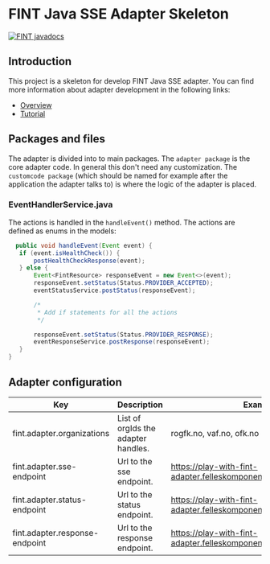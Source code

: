 # FINT Java SSE Adapter Skeleton
[![FINT javadocs](https://img.shields.io/badge/FINT-javadocs-blue.svg)](https://docs.felleskomponent.no/fint-sse-adapter-skeleton/)

## Introduction
This project is a skeleton for develop FINT Java SSE adapter. You can find more information about adapter development in
the following links:

* [Overview](https://fintprosjektet.github.io/adapter/overview/)
* [Tutorial](https://fintprosjektet.github.io/adapter/tut-java-sse/)

## Packages and files
The adapter is divided into to main packages. The `adapter package` is the core adapter code. In general this don't need
any customization. The `customcode package` (which should be named for example after the application the adapter talks to)
is where the logic of the adapter is placed.

### EventHandlerService.java
The actions is handled in the `handleEvent()` method. The actions are defined as enums in the models:

```java
  public void handleEvent(Event event) {
   if (event.isHealthCheck()) {
       postHealthCheckResponse(event);
   } else {
       Event<FintResource> responseEvent = new Event<>(event);
       responseEvent.setStatus(Status.PROVIDER_ACCEPTED);
       eventStatusService.postStatus(responseEvent);

       /*
        * Add if statements for all the actions
        */

       responseEvent.setStatus(Status.PROVIDER_RESPONSE);
       eventResponseService.postResponse(responseEvent);
   }
}
```

## Adapter configuration
| Key | Description | Example |
|-----|-------------|---------|
| fint.adapter.organizations | List of orgIds the adapter handles. | rogfk.no, vaf.no, ofk.no |
| fint.adapter.sse-endpoint | Url to the sse endpoint. | https://play-with-fint-adapter.felleskomponent.no/provider/sse/%s |
| fint.adapter.status-endpoint | Url to the status endpoint. | https://play-with-fint-adapter.felleskomponent.no//provider/status |
| fint.adapter.response-endpoint | Url to the response endpoint. | https://play-with-fint-adapter.felleskomponent.no/provider/response |


